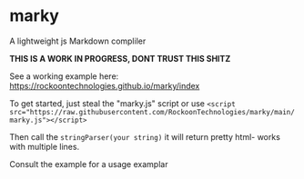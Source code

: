 # marky
 A lightweight js Markdown compliler 

 **THIS IS A WORK IN PROGRESS, DONT TRUST THIS SHITZ**

 See a working example here: <https://rockoontechnologies.github.io/marky/index>


 To get started, just steal the "marky.js" script or use `<script src="https://raw.githubusercontent.com/RockoonTechnologies/marky/main/marky.js"></script>`
 
 Then call the `stringParser(your string)` it will return pretty html- works with multiple lines.
 
 Consult the example for a usage examplar

